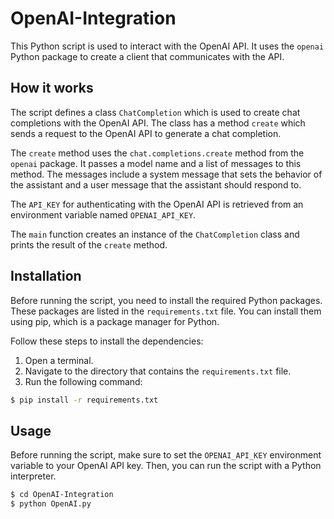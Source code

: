 # OpenAI-Integration

This Python script is used to interact with the OpenAI API. It uses the `openai` Python package to create a client that communicates with the API.

## How it works

The script defines a class `ChatCompletion` which is used to create chat completions with the OpenAI API. The class has a method `create` which sends a request to the OpenAI API to generate a chat completion.

The `create` method uses the `chat.completions.create` method from the `openai` package. It passes a model name and a list of messages to this method. The messages include a system message that sets the behavior of the assistant and a user message that the assistant should respond to.

The `API_KEY` for authenticating with the OpenAI API is retrieved from an environment variable named `OPENAI_API_KEY`.

The `main` function creates an instance of the `ChatCompletion` class and prints the result of the `create` method.

## Installation

Before running the script, you need to install the required Python packages. These packages are listed in the `requirements.txt` file. You can install them using pip, which is a package manager for Python.

Follow these steps to install the dependencies:

1. Open a terminal.
2. Navigate to the directory that contains the `requirements.txt` file.
3. Run the following command:

```bash
$ pip install -r requirements.txt
```

## Usage

Before running the script, make sure to set the `OPENAI_API_KEY` environment variable to your OpenAI API key. Then, you can run the script with a Python interpreter.

```bash
$ cd OpenAI-Integration
$ python OpenAI.py
```
